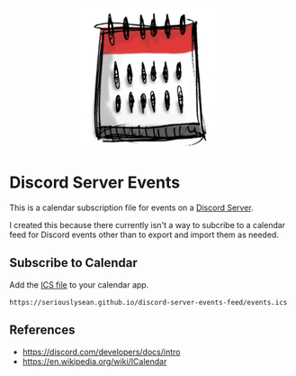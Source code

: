 <p align="center">
  <img
    src="./assets/discord-server-events-logo.png"
    alt="Discord Server Events"
    width="50%" />
</p>

# Discord Server Events

This is a calendar subscription file for events on a [Discord Server](https://discord.com/).

I created this because there currently isn't a way to subcribe to a calendar feed for Discord events other than to export and import them as needed.

## Subscribe to Calendar

Add the [ICS file](https://seriouslysean.github.io/discord-server-events-feed/events.ics) to your calendar app.

```
https://seriouslysean.github.io/discord-server-events-feed/events.ics
```

## References

- https://discord.com/developers/docs/intro
- https://en.wikipedia.org/wiki/ICalendar
